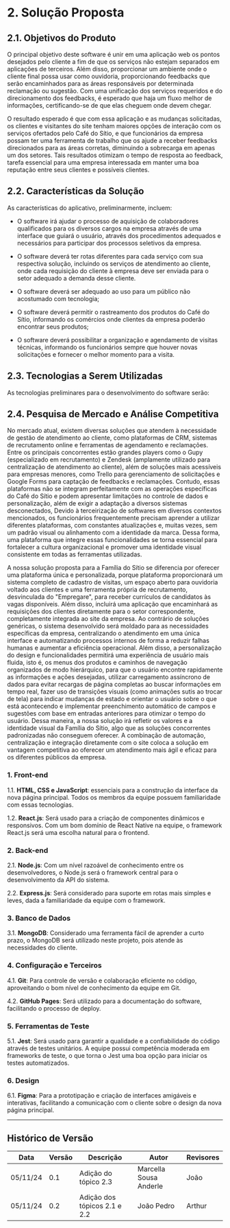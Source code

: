 # 2. Solução Proposta

## 2.1. Objetivos do Produto

O principal objetivo deste software é unir em uma aplicação web os pontos
desejados pelo cliente a fim de que os serviços não estejam separados em aplicações
de terceiros. Além disso, proporcionar um ambiente onde o cliente final possa usar
como ouvidoria, proporcionando feedbacks que serão encaminhados para as áreas
responsáveis por determinada reclamação ou sugestão. Com uma unificação dos serviços
requeridos e do direcionamento dos feedbacks, é esperado que haja um fluxo
melhor de informações, certificando-se de que elas cheguem onde devem chegar.

O resultado esperado é que com essa aplicação e as mudanças solicitadas, os
clientes e visitantes do site tenham maiores opções de interação com os serviços
ofertados pelo Café do Sítio, e que funcionários da empresa possam ter uma
ferramenta de trabalho que os ajude a receber feedbacks direcionados para as
áreas corretas, diminuindo a sobrecarga em apenas um dos setores. Tais resultados 
otimizam o tempo de resposta ao feedback, tarefa essencial para uma empresa interessada
em manter uma boa reputação entre seus clientes e possíveis clientes.

## 2.2. Características da Solução

As características do aplicativo, preliminarmente, incluem:

* O software irá ajudar o processo de aquisição de colaboradores qualificados 
para os diversos cargos na empresa através de uma interface que guiará o usuário,
através dos procedimentos adequados e necessários para participar dos processos seletivos da empresa.

* O software deverá ter rotas diferentes para cada serviço com sua respectiva
solução, incluindo os serviços de atendimento ao cliente, onde cada requisição do cliente à empresa deve ser enviada para o setor adequado a demanda desse cliente. 

* O software deverá ser adequado ao uso para um público não acostumado com tecnologia;

* O software deverá permitir o rastreamento dos produtos do Café do
Sítio, informando os comércios onde clientes da empresa poderão encontrar seus produtos;

* O software deverá possibilitar a organização e agendamento de visitas técnicas,
informando os funcionários sempre que houver novas solicitações e fornecer
o melhor momento para a visita.

## 2.3. Tecnologias a Serem Utilizadas

As tecnologias preliminares para o desenvolvimento do software serão:

## 2.4. Pesquisa de Mercado e Análise Competitiva

No mercado atual, existem diversas soluções que atendem à necessidade de gestão de atendimento ao cliente, como plataformas de CRM, sistemas de recrutamento online e ferramentas de agendamento e reclamações. Entre os principais concorrentes estão grandes players como o Gupy (especializado em recrutamento) e Zendesk (amplamente utilizado para centralização de atendimento ao cliente), além de soluções mais acessíveis para empresas menores, como Trello para gerenciamento de solicitações e Google Forms para captação de feedbacks e reclamações. Contudo, essas plataformas não se integram perfeitamente com as operações específicas do Café do Sítio e podem apresentar limitações no controle de dados e personalização, além de exigir a adaptação a diversos sistemas desconectados, Devido à terceirização de softwares em diversos contextos mencionados, os funcionários frequentemente precisam aprender a utilizar diferentes plataformas, com constantes atualizações e, muitas vezes, sem um padrão visual ou alinhamento com a identidade da marca. Dessa forma, uma plataforma que integre essas funcionalidades se torna essencial para fortalecer a cultura organizacional e promover uma identidade visual consistente em todas as ferramentas utilizadas. 

A nossa solução proposta para a Família do Sítio se diferencia por oferecer uma plataforma única e personalizada, porque plataforma proporcionará um sistema completo de cadastro de visitas, um espaço aberto para ouvidoria voltado aos clientes e uma ferramenta própria de recrutamento, desvinculada do "Empregare", para receber currículos de candidatos às vagas disponíveis. Além disso, incluirá uma aplicação que encaminhará as requisições dos clientes diretamente para o setor correspondente, completamente integrada ao site da empresa. Ao contrário de soluções genéricas, o sistema desenvolvido será moldado para as necessidades específicas da empresa, centralizando o atendimento em uma única interface e automatizando processos internos de forma a reduzir falhas humanas e aumentar a eficiência operacional. Além disso, a personalização do design e funcionalidades permitirá uma experiência de usuário mais fluida, isto é, os menus dos produtos e caminhos de navegação organizados de modo hierárquico, para que o usuário encontre rapidamente as informações e ações desejadas, utilizar carregamento assíncrono de dados para evitar recargas de página completas ao buscar informações em tempo real, fazer uso de transições visuais (como animações sutis ao trocar de tela) para indicar mudanças de estado e orientar o usuário sobre o que está acontecendo e implementar preenchimento automático de campos e sugestões com base em entradas anteriores para otimizar o tempo do usuário. Dessa maneira, a nossa solução irá refletir os valores e a identidade visual da Família do Sítio, algo que as soluções concorrentes padronizadas não conseguem oferecer. A combinação de automação, centralização e integração diretamente com o site coloca a solução em vantagem competitiva ao oferecer um atendimento mais ágil e eficaz para os diferentes públicos da empresa.


### 1. Front-end

1.1. **HTML, CSS e JavaScript**: essenciais para a construção da interface da nova página principal. Todos os membros da equipe possuem familiaridade com essas tecnologias.

1.2. **React.js**: Será usado para a criação de componentes dinâmicos e responsivos. Com um bom domínio de React Native na equipe, o framework React.js será uma escolha natural para o frontend.

### 2. Back-end

2.1. **Node.js**: Com um nível razoável de conhecimento entre os desenvolvedores, o Node.js será o framework central para o desenvolvimento da API do sistema.

2.2. **Express.js**: Será considerado para suporte em rotas mais simples e leves, dada a familiaridade da equipe com o framework.

### 3. Banco de Dados

3.1. **MongoDB**: Considerado uma ferramenta fácil de aprender a curto prazo, o MongoDB será utilizado neste projeto, pois atende às necessidades do cliente.

### 4. Configuração e Terceiros

4.1. **Git**: Para controle de versão e colaboração eficiente no código, aproveitando o bom nível de conhecimento da equipe em Git.

4.2. **GitHub Pages**: Será utilizado para a documentação do software, facilitando o processo de deploy.

### 5. Ferramentas de Teste

5.1. **Jest**: Será usado para garantir a qualidade e a confiabilidade do código através de testes unitários. A equipe possui competência moderada em frameworks de teste, o que torna o Jest uma boa opção para iniciar os testes automatizados.

### 6. Design

6.1. **Figma**: Para a prototipação e criação de interfaces amigáveis e interativas, facilitando a comunicação com o cliente sobre o design da nova página principal.

---

## Histórico de Versão

| Data     | Versão | Descrição               | Autor                  | Revisores |
| -------- | ------ | ----------------------- | ---------------------- | --------- |
| 05/11/24 | 0.1    | Adição do tópico 2.3    | Marcella Sousa Anderle | João      |
| 05/11/24 | 0.2    | Adição dos tópicos 2.1 e 2.2 | João Pedro | Arthur |

